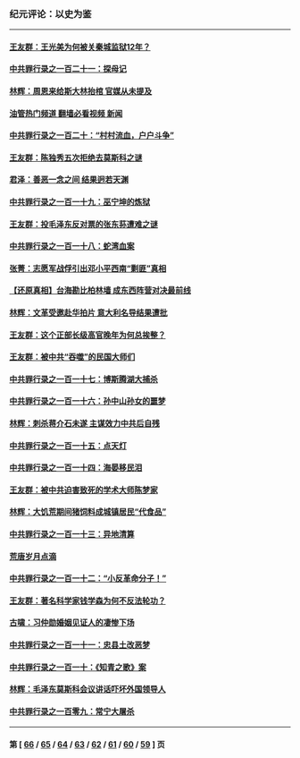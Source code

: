 ### 纪元评论：以史为鉴
---
#### [王友群：王光美为何被关秦城监狱12年？](../../pages/nsc1028/n13963422.md?04030330) 
#### [中共罪行录之一百二十一：探母记](../../pages/nsc1028/n13961437.md?04030330) 
#### [林辉：周恩来给斯大林抬棺 官媒从未提及](../../pages/nsc1028/n13961173.md?04030330) 
#### [油管热门频道 翻墙必看视频 新闻](ok?04030330)
#### [中共罪行录之一百二十：“村村流血，户户斗争”](../../pages/nsc1028/n13959433.md?04030330) 
#### [王友群：陈独秀五次拒绝去莫斯科之谜](../../pages/nsc1028/n13957232.md?04030330) 
#### [君泽：善恶一念之间 结果迥若天渊](../../pages/nsc1028/n13954961.md?04030330) 
#### [中共罪行录之一百一十九：巫宁坤的炼狱](../../pages/nsc1028/n13953203.md?04030330) 
#### [王友群：投毛泽东反对票的张东荪遭难之谜](../../pages/nsc1028/n13951901.md?04030330) 
#### [中共罪行录之一百一十八：蛇湾血案](../../pages/nsc1028/n13950784.md?04030330) 
#### [张菁：志愿军战俘引出邓小平西南“剿匪”真相](../../pages/nsc1028/n13950241.md?04030330) 
#### [【还原真相】台海勘比柏林墙 成东西阵营对决最前线](../../pages/nsc1028/n13948147.md?04030330) 
#### [林辉：文革受邀赴华拍片 意大利名导结果遭批](../../pages/nsc1028/n13945883.md?04030330) 
#### [王友群：这个正部长级高官晚年为何总挨整？](../../pages/nsc1028/n13943816.md?04030330) 
#### [王友群：被中共“吞噬”的民国大师们](../../pages/nsc1028/n13942620.md?04030330) 
#### [中共罪行录之一百一十七：博斯腾湖大捕杀](../../pages/nsc1028/n13939864.md?04030330) 
#### [中共罪行录之一百一十六：孙中山孙女的噩梦](../../pages/nsc1028/n13937214.md?04030330) 
#### [林辉：刺杀蒋介石未遂 主谋效力中共后自残](../../pages/nsc1028/n13935457.md?04030330) 
#### [中共罪行录之一百一十五：点天灯](../../pages/nsc1028/n13935336.md?04030330) 
#### [中共罪行录之一百一十四：海晏移民泪](../../pages/nsc1028/n13934634.md?04030330) 
#### [王友群：被中共迫害致死的学术大师陈梦家](../../pages/nsc1028/n13932885.md?04030330) 
#### [林辉：大饥荒期间猪饲料成城镇居民“代食品”](../../pages/nsc1028/n13933558.md?04030330) 
#### [中共罪行录之一百一十三：异地清算](../../pages/nsc1028/n13930716.md?04030330) 
#### [荒唐岁月点滴](../../pages/nsc1028/n13931451.md?04030330) 
#### [中共罪行录之一百一十二：“小反革命分子！”](../../pages/nsc1028/n13926295.md?04030330) 
#### [王友群：著名科学家钱学森为何不反法轮功？](../../pages/nsc1028/n13923607.md?04030330) 
#### [古啸：习仲勋婚姻见证人的凄惨下场](../../pages/nsc1028/n13923826.md?04030330) 
#### [中共罪行录之一百一十一：忠县土改恶梦](../../pages/nsc1028/n13923119.md?04030330) 
#### [中共罪行录之一百一十：《知青之歌》案](../../pages/nsc1028/n13920732.md?04030330) 
#### [林辉：毛泽东莫斯科会议讲话吓坏外国领导人](../../pages/nsc1028/n13917931.md?04030330) 
#### [中共罪行录之一百零九：常宁大屠杀](../../pages/nsc1028/n13917366.md?04030330) 

---
#### 第 [ [66](./66.md?04030330) / [65](./65.md?04030330) / [64](./64.md?04030330) / [63](./63.md?04030330) / [62](./62.md?04030330) / [61](./61.md?04030330) / [60](./60.md?04030330) / [59](./59.md?04030330) ] 页
